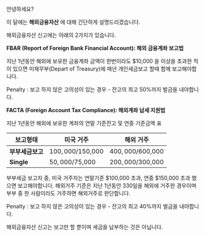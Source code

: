 안녕하세요?

이 달에는 **해외금융자산** 에 대해 간단하게 설명드리겠습니다.

해외금융자산 신고에는 아래의 2가지가 있습니다.

**FBAR (Report of Foreign Bank Financial Account): 해외 금융계좌 보고법**

지난 1년동안 해외에 보유한 금융계좌 금액이 한번이라도 $10,000 을 이상을 초과한 적이 있으면 미재무부(Depart of Treasury)에 매년 개인세금보고 할때 함께 보고해야합니다.

Penalty : 보고 하지 않은 고의성이 있는 경우 - 잔고의 최고 50%까지 벌금을 내야합니다.

**FACTA (Foreign Account Tax Compliance): 해외계좌 납세 지원법**

지난 1년동안 해외에 보유한 계좌의 연말 기준잔고 및 연중 기준금액 표

| **보고형태** | **미국 거주** | **해외 거주** |
| --- | --- | --- |
| **부부세금보고** | $100,000/$150,000 | $400,000/$600,000 |
| **Single** | $50,000/$75,000 | $200,000/$300,000 |

부부세금 보고자 중, 미국 거주자는 연말기준 $100,000 초과, 연중 $150,000 초과 했으면 보고해야합니다. 해외거주 기준은 지난 1년동안 330일을 해외에 거주한 경우이며 부부 중 한 사람이라도 거주하면 해외거주로 판단합니다.

Penalty : 보고 하지 않은 고의성이 있는 경우 - 잔고의 최고 40%까지 벌금을 내야합니다.

해외금융자산 신고는 보고만 할 뿐이며 세금을 납부하는 것은 아닙니다.